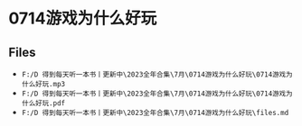 # 0714游戏为什么好玩

## Files

- `F:/D 得到每天听一本书丨更新中\2023全年合集\7月\0714游戏为什么好玩\0714游戏为什么好玩.mp3`
- `F:/D 得到每天听一本书丨更新中\2023全年合集\7月\0714游戏为什么好玩\0714游戏为什么好玩.pdf`
- `F:/D 得到每天听一本书丨更新中\2023全年合集\7月\0714游戏为什么好玩\files.md`
